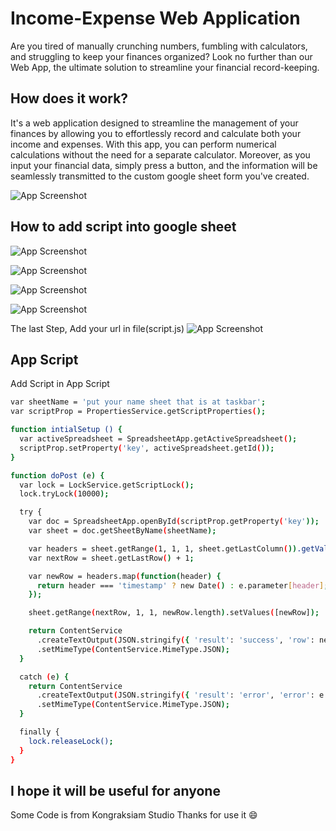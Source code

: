 
# Income-Expense Web Application

Are you tired of manually crunching numbers, fumbling with calculators, and struggling to keep your finances organized? Look no further than our Web App, the ultimate solution to streamline your financial record-keeping.

## How does it work?

It's a web application designed to streamline the management of your finances by allowing you to effortlessly record and calculate both your income and expenses. With this app, you can perform numerical calculations without the need for a separate calculator. Moreover, as you input your financial data, simply press a button, and the information will be seamlessly transmitted to the custom google sheet form you've created.


![App Screenshot](https://lh3.googleusercontent.com/pw/ADCreHf1f00Czt9w0P7RYmINory4VBiicVzIw3tyfiu5qOsOnZXlFoooh3ItarpDsyCSaMgtkDeRKAYh_d9LPs9343htztIGDdH5aQMQbxasQtN22KseGCp-SDNDsvw1Huxi73tzlKy59KVCmAhzJXjx5S50Oemdvcktz8YoOtHvemHWUQj8dyBgkzpR6Y7GGZ0QUyh96F6ifYf3bPV9_a--_SzEVATh2E8MSEvnhfaBQIwXnbAegFM7AM2gCPnVDFBAu40BFvBICUHbxpAxKoyBLALYl7ZeNi6KVC6oWI3OUykT2MUTM0mmtA3fVj29epXEeBPMaToIiiWyFdOtGzT0vzknbd9EgVnm1etVm8SS-xdyGCk3EickEmUVFUs-2InCVEFq5bGfBS7_aVvyBzz9Tq1PHQcvhi3ncE3w0GM1o5vSaezCjKJUklThz_hrsnR8e6JNTz5GPcr3LSR_t4YYhxCdwn_u7KXGByvpCnTy-6tEWZwfK1MMo4alOUWUi4peP5m6bjTrTaqeLxItKEmoiwtNrKPYbMH1DGfibRrp8n9qKLuQAIep_GgmymPZ7WeaLu6ilRtyJZPqFztFpWqHfUpERURJOGLiahRw4aFqPgY3PCOsYt543oKDsrtoVcYEGfJPIC3UqfpgyXwOKTH9tv6dCBe7PhFTOIf_MSiq8NaQCUNTaCU8Ka1mnUhZiq-Ugz2Ahov8lXiE7HHjt9zbhsZQcnktGGAAFVrv01LS_zuwcXJSQF8UbHCZT4QsVd6eEMyiDXcfO4U-057fAGvqfU4AiG2X-wUOEPSZx1f7Q2l1HCxIFUKzD-cnIkCFJ2HNkYcBYbeOhZkeUsSr3eh-brLwk6Kim9QUIKGblE106dSykiRq7TuP15pbriVEjy3iTu2ESjnkH3kp3epoY1HAX3i7m65_b71F6M7z6bablEMlAue1rjIE0TdiBWVeeZLY7Tid-PDzBicoBhgInINCGtkxsGQo_FMJJl3VnY-6DrQ2oWSTVMdwn19wZnkoz2nLvd3LyaEGinxKH1e2Oiycuz8-bjKMNMeK7Ju871rf5VmnRBwcKMmnweqcq71yqjnxOT5nYHCWPztDAywrF43EQ4OuAlZondAxg1xXoeQerfzOHn8I8YF-hEyV=w1920-h919-s-no-gm?authuser=2)


## How to add script into google sheet

![App Screenshot](https://lh3.googleusercontent.com/pw/ADCreHcPFOsUz4yMRv5iVkEDCpLBWoW9RhN4WDmUISMRrX8wvV663sLgcNX1NPA4_PwzptNYRPjiDbBWHRyU2tKBwXaae6PI50ojamHkm-kCBemgDdJULvRYvjUvyab5rw1RvEB8I1Uj-Giseuf2Q3Z92E7hbdfgUTXOIKKpQ2hAMyzhUd0q4Hss7dcJD7AFDfWwU91_jWu-D-xA0JyAK29Qrk9ZsuLKTW6AEaSeYv-5tgCX6XDEE1y0MZDFAv-giYefKUNtcvrFJLPB0QnZ2sSz8V1q0tgK-LnXxPXBHr0eSjSpybep96PIsFrdkqxDYocQskfKwY_WaqA1ZUJMZVB0eA4abZTxdPKkMj9DncrbVAaGeDi4HoKU_XrzHvqutC6RAU5I1JeM0NYX6GZZZWtsojzZNnA2FipJUmO95qoFfZ-_RGeljb0yLBv57Ok7vn7SJ1le8aJVSnfquQZ3djLZgF7mrwoTcZCrPdfHZlva0bWHEs9E-Y7RcaERxbNTaucLIhSG3CEkILh0mnRUcOzuMe30CjDvr54nPk_y5InWJusN_m7t57h-NU7pzPGkoQKaACr_ix5bVD9-N7vgcA-TUrlXFvsNkSIYrOZSBptNTfz6bJHg_6WhpJ9rE4scFMiTES5rOiWmujzTSrwoNcXxT0GqJUbAke7THe4YkHK21gMbobmTf4mCmG1Ur0SgD-PWchxpNJRmdHIzchmYuy03Ii16FjvWzLCRjzHmbVyQenbmxyICVdYza8aF6Fllj9TieqRiy1JsrBqj1GiIqoa7K5iUF7GG8RmWU39HFiixkW57LxFqVu6_T-wwKONzvUm6XqdUWCRZsO0P8FfOvH5VagfUy862s-qrseOK9whi6BL2Vm1Sx2i520HSEo9MB43ny3Tb_9XkDW2mNgPlSUy_LMrsbxAtFqcjhq4eKhmBSh8XS6_siYFlyQ3saKHUxTHQgNR9JrW8aOcX0mmx_-LemRgiAGdr-8q_tBrK6801w4NuLdqjXbk_lUAbzQKMOzQXUkJEnnyZHNujHCq4_S0EuqS63plO6UJew9GTzQyHEnUG7T_yRz6bN1mlLnQmxmzhUB9sdeEsBUrtEzi4ua8xcGArvSfYck98BIQqsss0TsuQ2zG3QansUcZ0=w1918-h926-s-no-gm?authuser=2)

![App Screenshot](https://lh3.googleusercontent.com/pw/ADCreHeYKSIFCSqpxBKKcQ7NK3YolbIyQNclOiWKjP7CfHL5rYru7Q_X1IGoq3iIk64Y15BZwpTZxecoGFq1nvThx8uLevYMrpYkxc5-lVGIItPuUF_Fz9IgMcu13UvPgpl5yJGzH7ck4D0-f8AP8lFTqWUh_n_On505fd7JULKFl7VvAwxceg69yaUQbofCYHoc5nEBQ2awvhjOR9f_TC3UwgWUbZVGaxMWOlfX6nAeKQdW4v_RqzgIQUu_ZwQjdcZScbpNvblpIFblQu_fvDh0ck66EUeuHWEOzo6z2SQ406gNT_YpFQ20s1GhWcUh04jxqy__gtD5Q9FvnotXzctptfJRYK_XIiIuzpLNSunlIHtQTXfmGigLvezh7idWgOY6TinBCEvmlwZsDWqcVarY67il1WtWH0odrik_lzcItCcXffu5QE17EmsgADPeBTQs-RF0TViiLO4WDgzwqYFIMPJpj6BxVMsIEMPLqEWERObABhORB-25bfP7h5rmL8lCF5TECWiWOBKHatRTSVLgr8CgTcS94-Moy0whWZyH3CaK8Xwm5hAzgILPnqrMxTQyGdXGJc9ojrBZhiIwpXD3nvIDY0J1HNvmFIbCYvlj8RU4d0qWRh0tV6xgRx2eWCVa88ckNNUBOfTGR71npr5E8QF3eNFTio0qsWO9hJcxdKxMTouOAr9QZJJ0zdxN8erIg2QSMtH6J8fJAUBkJQXD-W9Z35WllLAthMkul-EdQtujioP8AHV63OpSFAE2heRIm9aJbIW_3TfFSXzNivcMqWTxp0QQ1K52Qv4ME3aELF9Fa82o8z2qaiQi-0IESWy-Ts5PILk7QmglfxR7NCzErvVwGeteUDm5n0MtESnnSd40POgrkuIDicHvM4J1AT1-saj5tq5zATE_fp0-4p7JF11IFpp8LiNV_h_Hvv_hzVaK0Ds0_JCjb3m-UyB6evAaWmGAzM-X-KjONpic8dQest9ImiFfJMlS2s1PjRTG8qCMwtUSgckszzpGTjf1gnCqHe00SbX2H-8h19pksSRL9IeA78ZI_MTbBhW8r_WLIRyD2Ji44DO8t3vc9J_ZJAGTmnEo6L32F-vN71i5LsF4WdMBDsPilj2_HgVYHZhAuvekzTJiNenb4wMH=w1918-h929-s-no-gm?authuser=2)

![App Screenshot](https://lh3.googleusercontent.com/pw/ADCreHczRq4zI5CHWWuAR3LfTJbTOPlHPBGId124dV1WmOtTCXkhz4qCIj52wGGAYHmbWIv8-5uJZMtXhD-msXCIkZqzVZCiRT7ZLznquE7qBouUrIUBGNksJLiEqxHZvr_s38cuXP3hlocRCVGo_jqqo6-XVzVb9Hay11wbdVF3jIb6XevraC_zzEu31iYZmHsaAbcDKIdmxyMR9hS9EfErx3Q8_Xdl7O7GbdnZq3VLWi-rDweti3KrhNl0v2z2RRR2EInoz-uHC8smUQPYcIzx34Xq7ALZroCmMiM_F4gZwd4_JDDR1n6QNtwhjWw1JpNFbDBlnA9Q9HnYq6YniHWxbHTWqeytguxRZRTnr-Ax2A9jVkPHhPeOapfzoyRm0903C75IqK3miTcstVvfx-2FBg7FdTa2N06MhH25A8YhTEz46WbHVwm0YIevWSbHMF4u3dMmZr0C_WtchQqs-55r_Q_9dWi_V-VIWqXmJskWqj8WepEe04ntJi-FaAhnIWGJaZf6SmyQOygyZ7eN9z9HNiPS5zBF9HCXC-3nHUDMQRDRrvUJ6fz3E0CpTe2-IezFTKkSUpt3SVlAGW-cVly2zVsAvh4EQ1nOEFYKB-XKXfKtIeTP_bBqrN8Vtng41L4BPJuLicV1xqXT8aNRGCApQZsSw0I_aNOR4gL_FrLjA6sHgOk3XjmDn1uox-IklFDR_KChrI6F8e1U9SZqvw97lWNGQBMU1ug6HPQoTBQIfWZuYszgectrnSSxVW2zzvHmUSDuEwquuQpMJ7-Q8UAmTOFhJLOXh4vhfsasbqDuSohEyr8T3qI1RIlQdCGYVBisxABi4I-IT9HNxI6oDpIHy84dweBb24We2hDbEdvjGG1ltXWq_hZbSJ3sROdeEJV1LDrthXepFkxmWdo7GImr8QsjLhCJrmZT-pf0B_ZHu5EEYOppD0UyR2jru_OZZtyRqZBmCg-yGf6Xr2cp3mEJmbSRIj2ezhtU-yKui40c1MgB5YxrJJtgOkFbdzj2-F7WrvxlZFlPLLldEpscFHiYk_K0TDQlph_QrETfbpiHjMZSMZwzWrrPf6SoxH6yJzGj_5JX2AEwl--sro5EYIJaEiHVMALf2p9kI6xm1yqzOw45lhZQjvToOwnc=w1918-h927-s-no-gm?authuser=2)

![App Screenshot](https://lh3.googleusercontent.com/pw/ADCreHd7_TwQIi6eTWbU-HhS7w277pX_jlEIQbbkGXJln8aj2vW66F1HnvIPscw_bpeWx34xc7_wkMr3xO6wWKXy2Nk-6d44VA_tfukqHBEqu5SzRTSg5xUlgnylNKczezYtxt1hogban-jyWt6Y2L8iU_DYd6JGWNMzrpKEp7D5-_WWprWE5YHc13d7SN4Ci3nv6ZVtXtqotOCXjwOGv6VxUzlIXEeZZE7GoFVTcR08zgcXQ9G9If-MvuLPf-1Ha-prWZzLJlNgj7E2vp2ni0ObniwXGzXr70EnGOWHjnmS_QQOtHgSPw8K32CYSZSNOFlPorRGYp7QQKD9OsTOmKqAEtP3oxXoiFxElkQuTBYIichOC1uT4-n_k_UiWqCgbK6ZcTmDROg9G0-5qN6TdBRQSFQJiBsMXERHkEvpqgMu0mlmaR6Q1hOtcPNYX4_hoR7CeWb0Bh-MNayanl0aS2poPn9b6XiTxyb5TkyGqNOsgwuNZk3ObUUtQyr9Yi6mDKeoI4gBxkbyiGLCYbRJY0MBqfF5ajDXF5YCW9QleuXrnS-bz9gcareNsktcQcRFMBHdBOyQ7W0ws1AkzVKpHmq8XxVfVS3y6Dm8jLk2ntf1HRhhTzsbFdI12t89v2XKSNaMS6oMB5PwkvoRVpYNuxZuZ7K1ca8lcLuUixIU8jhnzVOWLB9oRxU8eZRQVmTS_gjLFmn3cIX62Zfkbhp2Okl6J2YNCFtGWwwM65uswCtGwak2CDy7kHIUQq0SMKcokOCTaMNlZbSjNWwoxCTXPVm-SjDiVEl6ZsONdxVZJaJi3cWz35oKm2Aa6sEnpq7U4EXUewdwGTOjzPeoCysmTx39f9rhzcsaF2YXIeQpYx4xJhPsxGLvZ7s2wCFyoqKkzGia1qLwkHzHth_oGdx10eV1k0T87oJ14q0pcJU7C69sy68CVEyGyPXNj_9YIiju0KoVyL1r0sXVnyqtbv_f-ipJf8Qr-8VijM0FyV0ILDpElOGJWJHLI9GKIX-8r1jdeb3RCQZ5Of9AnkCTOecr9Lmbi3D35Sc3_k2qDz1IPbJscMx1XVPwtpMQ-ujZVV4fGHwSgD7l9rMkIwQMyfZae9HcS3EW0G3GgT80tfN9FhJMhjC5sLldy32otfVB=w1917-h925-s-no-gm?authuser=2)

The last Step, Add your url in file(script.js)
![App Screenshot](https://lh3.googleusercontent.com/pw/ADCreHeK03OzT36hY1YuXQIvnNfP2a2MQXBA9r-0tu9M5MK1H33ChupIlx2QbY8Uvlk2CQcK6pyN3xUkSeBBrvGUDeMSWd7Ac5_KEMCbLlhdtPxFfHXZs4QYEbdt2UJIr5G3bYuLAeHw6USpOWn6PECgfGlpRLheo8tnWH-sUvvW3WiWhDqzlRIfFD-ZfQvEiyvllzQvTTvNeV6woJw10tk-LliVoiGD4cHTOBzJUMddLNIdR4UsSOUciLerEQr30VxKhqTO9X8VHJcRx_GRqYL47DgFkUyhv-jgb12lH8dsU1pZxrBQ-i5hPGBf28VPP8MwkfwOv0p61vgtkjmZcGoblDl1EuKSQa-3vTeWSW1Ew6Dfv4OzOQUJEEwx4hzd9_yt6Bgc5KbnsHqeVUQJqDvq_vyC-nu1BwG1dcB2nq0wWTEjArWqXLX0q6RyfSirBbh6wpIQvWS7OTUzBnivYs-S_bRY97Wnpd_TStWgbb3bhUoDLC_BLkjzzFP9U6FrB2ZBpqGQGn68L9XzSRyaV5Q1s86Gel4bjeSXFvF1pRVlNTjLi4LkfIPjkEZoH8TVwJ1J9_wX7KrVbjabO8S_XGqyoEPIqx5FzWOusLZr_F2emIN1CjDazNkUqsqQEf-Oh5LSk4yBBc5gwCJW3OgrAY5ZVkbivx5vn7Y9IXVwvcw-riTyTPi8fEl6-oKtgfQr9jM427ggCtFttEmT-z3NJs6GRtJ2Grrxe69uVcTRQpe1PiCEdhHfa-ApaDhyx_Uf9Jh-KZH6eq3T9l0WJoG7_mRivO1ePSJ8gJYVFgzdqacDs3wdfw0rnoiZqcl3cF2mO0He-_mLXc_0EBlF6rjjsrkd48G-gKVuo_a3S3ExlHK9a3Lzyq9PhyNfCh7-oZ2ajJ_j4NxR2rL0gTOr5GbbsFPepHZFgZ0i_efV_00zCZNGH-gbcg3m0OmiLAxkLCOLgDD3VOMyQNRZAJPbQe_nF8OD5dUcORyJtjdqbWPDq-jX3hRYwYgPYXbDOhKybIHcRtoHknaA5i6L28ZIy-NulORk83bgwrUQuCNkf6ITt2Cdxf6WWIut9ZAEGfEs-cohsdlowVV_Pcjdbtg_qGfUp_GJf-RHqvcPDJI0HMNtmtjG4k1KDOpPlLlFNO-V=w1714-h931-s-no-gm?authuser=2)


## App Script

Add Script in App Script

```bash
var sheetName = 'put your name sheet that is at taskbar';
var scriptProp = PropertiesService.getScriptProperties();

function intialSetup () {
  var activeSpreadsheet = SpreadsheetApp.getActiveSpreadsheet();
  scriptProp.setProperty('key', activeSpreadsheet.getId());
}

function doPost (e) {
  var lock = LockService.getScriptLock();
  lock.tryLock(10000);

  try {
    var doc = SpreadsheetApp.openById(scriptProp.getProperty('key'));
    var sheet = doc.getSheetByName(sheetName);

    var headers = sheet.getRange(1, 1, 1, sheet.getLastColumn()).getValues()[0];
    var nextRow = sheet.getLastRow() + 1;

    var newRow = headers.map(function(header) {
      return header === 'timestamp' ? new Date() : e.parameter[header];
    });

    sheet.getRange(nextRow, 1, 1, newRow.length).setValues([newRow]);

    return ContentService
      .createTextOutput(JSON.stringify({ 'result': 'success', 'row': nextRow }))
      .setMimeType(ContentService.MimeType.JSON);
  }

  catch (e) {
    return ContentService
      .createTextOutput(JSON.stringify({ 'result': 'error', 'error': e }))
      .setMimeType(ContentService.MimeType.JSON);
  }

  finally {
    lock.releaseLock();
  }
}

```
    
## I hope it will be useful for anyone

Some Code is from Kongraksiam Studio
Thanks for use it :smile:

